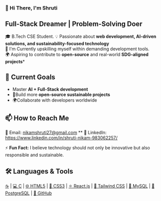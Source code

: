    ### 👋 Hi There, I'm Shruti
    
   ## Full-Stack Dreamer | Problem-Solving Doer
🎓 B.Tech CSE Student.
💡 Passionate about **web development, AI-driven solutions, and sustainability-focused technology**  
🚀 I'm Currently upskilling myself within demanding development tools.  
🌍 Aspiring to contribute to **open-source** and real-world **SDG-aligned projects***

## 🎯 Current Goals  
-   Master **AI + Full-Stack development**  
-  🌱Build more **open-source sustainable projects**  
-  🌍Collaborate with developers worldwide 
  
## 📫 How to Reach Me 
📧 Email: nikamshruti27@gmail.com **
💼 LinkedIn: https://www.linkedin.com/in/shruti-nikam-983062257/ 

⚡  **Fun Fact:** I believe technology should not only be innovative but also responsible and sustainable.

 
## 🛠️ Languages & Tools  

[☕](https://www.java.com/) | [💻 C](https://en.wikipedia.org/wiki/C_(programming_language)) | [🌐 HTML5](https://developer.mozilla.org/en-US/docs/Web/HTML) | [🎨 CSS3](https://developer.mozilla.org/en-US/docs/Web/CSS) | [⚛️ React.js](https://react.dev/) | [🌊 Tailwind CSS](https://tailwindcss.com/) | [🐬 MySQL](https://www.mysql.com/) | [🐘 PostgreSQL](https://www.postgresql.org/) | [🐙 GitHub](https://github.com/)
